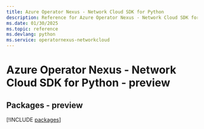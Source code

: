 ```yaml
---
title: Azure Operator Nexus - Network Cloud SDK for Python
description: Reference for Azure Operator Nexus - Network Cloud SDK for Python
ms.date: 01/30/2025
ms.topic: reference
ms.devlang: python
ms.service: operatornexus-networkcloud
---
```

# Azure Operator Nexus - Network Cloud SDK for Python - preview
## Packages - preview
[!INCLUDE [packages](operator-nexus---network-cloud-index.md)]